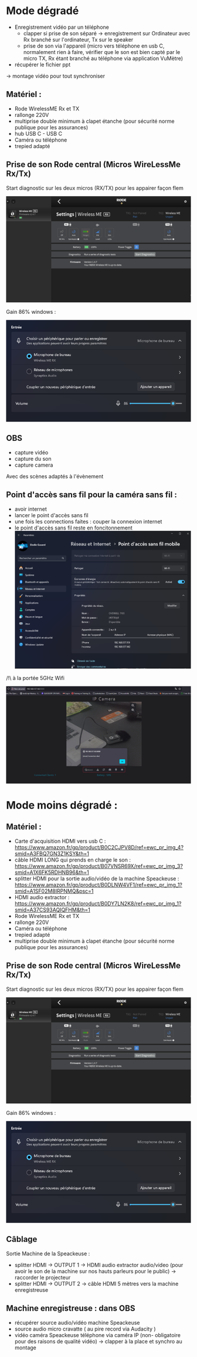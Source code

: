 # Mode dégradé

- Enregistrement vidéo par un téléphone 
    - clapper si prise de son séparé -> enregistrement sur Ordinateur avec Rx branché sur l'ordinateur, Tx sur le speaker
    - prise de son via l'appareil (micro vers téléphone en usb C, normalement rien à faire, vérifier que le son est bien capté par le micro TX, Rx étant branché au téléphone via application VuMètre)
- récupérer le fichier ppt

-> montage vidéo pour tout synchroniser


## Matériel :

- Rode WirelessME Rx et TX
- rallonge 220V
- multiprise double minimum à clapet étanche (pour sécurité norme publique pour les assurances)
- hub USB C - USB C 
- Caméra ou téléphone
- trepied adapté

## Prise de son Rode central (Micros WireLessMe Rx/Tx)

Start diagnostic sur les deux micros (RX/TX) pour les appairer façon flem

![img_1.png](img_1.png)

Gain 86% windows :

![img.png](img.png)

## OBS

- capture vidéo
- capture du son
- capture camera

Avec des scènes adaptés à l'évènement

## Point d'accès sans fil pour la caméra sans fil :

- avoir internet
- lancer le point d'accès sans fil
- une fois les connections faites : couper la connexion internet
- le point d'accès sans fil reste en foncitonnement
![alt text](image-1.png)

/!\ à la portée 5GHz Wifi

![alt text](image-2.png)

# Mode moins dégradé :

## Matériel :

- Carte d'acquisition HDMI vers usb C : https://www.amazon.fr/gp/product/B0C2CJPV8D/ref=ewc_pr_img_4?smid=A3FBQ7GN3Z1KSY&th=1
- câble HDMI LONG qui prends en charge le son : https://www.amazon.fr/gp/product/B07VNSR69X/ref=ewc_pr_img_3?smid=A1X6FK5RDHNB96&th=1
- splitter HDMI pour la sortie audio/vidéo de la machine Speackeuse : https://www.amazon.fr/gp/product/B0DLNW4VF1/ref=ewc_pr_img_1?smid=A1SF02M8IRPNMQ&psc=1
- HDMI audio extractor : https://www.amazon.fr/gp/product/B0DY7LN2K8/ref=ewc_pr_img_1?smid=A37CS93AQIQFHM&th=1
- Rode WirelessME Rx et TX
- rallonge 220V
- Caméra ou téléphone
- trepied adapté
- multiprise double minimum à clapet étanche (pour sécurité norme publique pour les assurances)

## Prise de son Rode central (Micros WireLessMe Rx/Tx)

Start diagnostic sur les deux micros (RX/TX) pour les appairer façon flem

![img_1.png](img_1.png)

Gain 86% windows :

![img.png](img.png)

## Câblage
Sortie Machine de la Speackeuse :
- splitter HDMI -> OUTPUT 1 -> HDMI audio extractor audio/video (pour avoir le son de la machine sur nos hauts parleurs pour le public) -> raccorder le projecteur 
- splitter HDMI -> OUTPUT 2 -> câble HDMI 5 mètres vers la machine enregistreuse

## Machine enregistreuse : dans OBS

- récupérer source audio/vidéo machine Speackeuse
- source audio micro cravatte ( au pire record via Audacity )
- vidéo caméra Speackeuse téléphone via caméra IP (non- obligatoire pour des raisons de qualité vidéo) -> clapper à la place et synchro au montage


